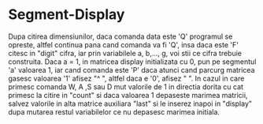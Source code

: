 # Segment-Display
Dupa citirea dimensiunilor, daca comanda data este 'Q' programul se
opreste, altfel continua pana cand comanda va fi 'Q', insa daca este 'F'
citesc in "digit" cifra, iar prin variabilele a, b,..., g, voi stii ce
cifra trebuie construita. Daca a = 1, in matricea display initializata
cu 0, pun pe segmentul 'a' valoarea 1, iar cand comanda este 'P' daca
atunci cand parcurg matricea gasesc valoarea '1' afisez "^ ", altfel
daca e '0', afisez "  ". In cazul in care primesc comanda W, A ,S sau D
mut valorile de 1 in directia dorita cu cat primesc la citire in "count"
si daca valoarea 1 depaseste marimea matricii, salvez valorile in alta
matrice auxiliara "last" si le inserez inapoi in "display" dupa mutarea
restul variabilelor ce nu depasesc marimea initiala.
